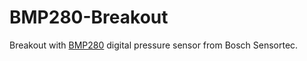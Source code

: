 # BMP280-Breakout
Breakout with [BMP280](https://www.bosch-sensortec.com/en/homepage/products_3/environmental_sensors_1/bmp280/bmp280) digital pressure sensor from Bosch Sensortec.
